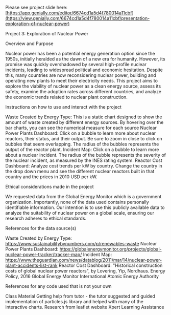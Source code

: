 Please see project slide here: [https://app.genially.com/editor/6674cd1a5d4f780014a11cbf](https://view.genially.com/6674cd1a5d4f780014a11cbf/presentation-exploration-of-nuclear-power)

Project 3: Exploration of Nuclear Power 

Overview and Purpose

Nuclear power has been a potential energy generation option since the 1950s, initially heralded as the dawn of a new era for humanity. However, its promise was quickly overshadowed by several high-profile nuclear incidents, leading to widespread political and economic hesitation. Despite this, many countries are now reconsidering nuclear power, building and operating new plants to meet their electricity needs. This project aims to explore the viability of nuclear power as a clean energy source, assess its safety, examine the adoption rates across different countries, and analyze the economic trends related to nuclear plant construction.

Instructions on how to use and interact with the project

Waste Created by Energy Type: This is a static chart designed to show the amount of waste created by different energy sources. By hovering over the bar charts, you can see the numerical measure for each source
Nuclear Power Plants Dashboard: Click on a bubble to learn more about nuclear reactors, their status, and their output. Be sure to zoom in close to click on bubbles that seem overlapping. The radius of the bubbles represents the output of the reactor plant.
Incident Map: Click on a bubble to learn more about a nuclear incident. The radius of the bubble represents the severity of the nuclear incident, as measured by the INES rating system.
Reactor Cost Dashboard: Analyze cost trends per kW by country. Change the country in the drop down menu and see the different nuclear reactors built in that country and the prices in 2010 USD per kW.

Ethical considerations made in the project

We requested data from the Global Energy Monitor which is a government organization. Importantly, none of the data used contains personally identifiable information. Our intention is to use this publicly available data to analyze the suitability of nuclear power on a global scale, ensuring our research adheres to ethical standards.

References for the data source(s)

Waste Created by Energy Type: https://www.sustainabilitybynumbers.com/p/renewables-waste
Nuclear Power Plants Dashboard: https://globalenergymonitor.org/projects/global-nuclear-power-tracker/tracker-map/
Incident Map: https://www.theguardian.com/news/datablog/2011/mar/14/nuclear-power-plant-accidents-list-rank
Reactor Cost Dashboard: "Historical construction costs of global nuclear power reactors", by Lovering, Yip, Nordhaus. Energy Policy, 2016
Global Energy Monitor
International Atomic Energy Authority

References for any code used that is not your own

Class Material 
Getting help from tutor - the tutor suggested and guided implementation of particles.js library and helped with many of the interactive charts.
Research from leaflet website
Xpert Learning Assistance 
